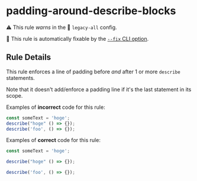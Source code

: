 # padding-around-describe-blocks

⚠️ This rule _warns_ in the 🔵 `legacy-all` config.

🔧 This rule is automatically fixable by the [`--fix` CLI option](https://eslint.org/docs/latest/user-guide/command-line-interface#--fix).

<!-- end auto-generated rule header -->

## Rule Details

This rule enforces a line of padding before _and_ after 1 or more `describe`
statements.

Note that it doesn't add/enforce a padding line if it's the last statement in
its scope.

Examples of **incorrect** code for this rule:

```js
const someText = 'hoge';
describe("hoge" () => {});
describe('foo', () => {});
```

Examples of **correct** code for this rule:

```js
const someText = 'hoge';

describe("hoge" () => {});

describe('foo', () => {});
```
